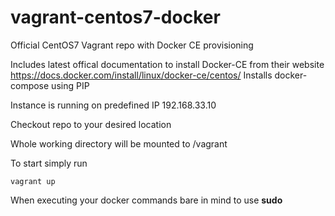 # vagrant-centos7-docker
Official CentOS7 Vagrant repo with Docker CE provisioning

Includes latest offical documentation to install Docker-CE from their website https://docs.docker.com/install/linux/docker-ce/centos/
Installs docker-compose using PIP

Instance is running on predefined IP 192.168.33.10

Checkout repo to your desired location

Whole working directory will be mounted to /vagrant

To start simply run
```
vagrant up
```
When executing your docker commands bare in mind to use **sudo**

